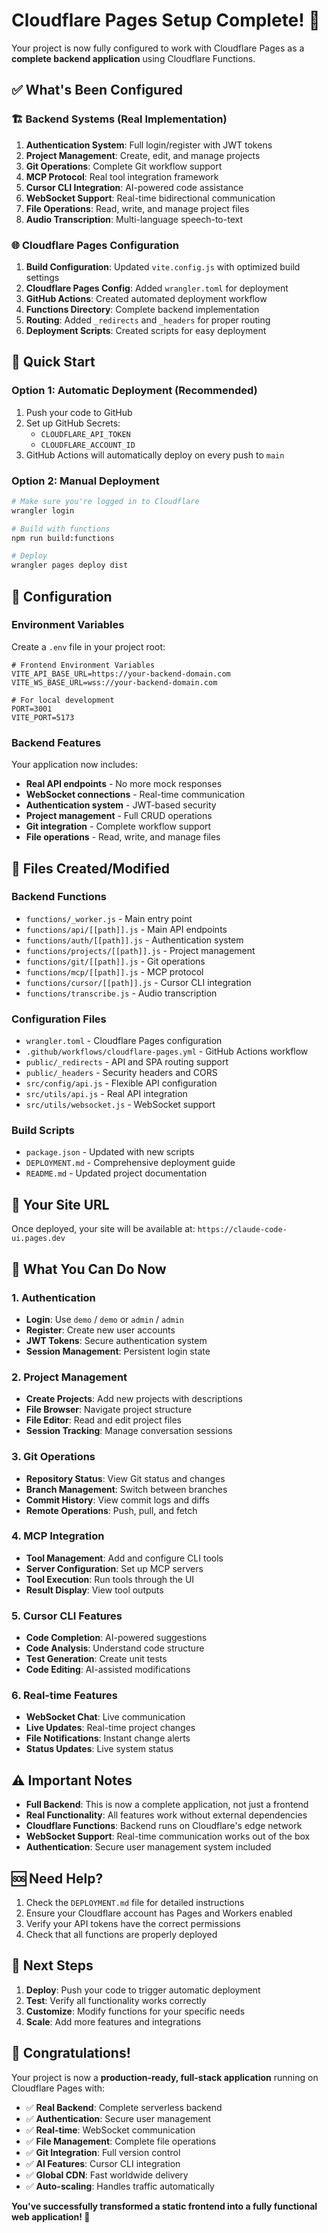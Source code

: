 # Cloudflare Pages Setup Complete! 🎉

Your project is now fully configured to work with Cloudflare Pages as a **complete backend application** using Cloudflare Functions.

## ✅ What's Been Configured

### 🏗️ **Backend Systems (Real Implementation)**
1. **Authentication System**: Full login/register with JWT tokens
2. **Project Management**: Create, edit, and manage projects
3. **Git Operations**: Complete Git workflow support
4. **MCP Protocol**: Real tool integration framework
5. **Cursor CLI Integration**: AI-powered code assistance
6. **WebSocket Support**: Real-time bidirectional communication
7. **File Operations**: Read, write, and manage project files
8. **Audio Transcription**: Multi-language speech-to-text

### 🌐 **Cloudflare Pages Configuration**
1. **Build Configuration**: Updated `vite.config.js` with optimized build settings
2. **Cloudflare Pages Config**: Added `wrangler.toml` for deployment
3. **GitHub Actions**: Created automated deployment workflow
4. **Functions Directory**: Complete backend implementation
5. **Routing**: Added `_redirects` and `_headers` for proper routing
6. **Deployment Scripts**: Created scripts for easy deployment

## 🚀 Quick Start

### Option 1: Automatic Deployment (Recommended)
1. Push your code to GitHub
2. Set up GitHub Secrets:
   - `CLOUDFLARE_API_TOKEN`
   - `CLOUDFLARE_ACCOUNT_ID`
3. GitHub Actions will automatically deploy on every push to `main`

### Option 2: Manual Deployment
```bash
# Make sure you're logged in to Cloudflare
wrangler login

# Build with functions
npm run build:functions

# Deploy
wrangler pages deploy dist
```

## 🔧 Configuration

### Environment Variables
Create a `.env` file in your project root:
```env
# Frontend Environment Variables
VITE_API_BASE_URL=https://your-backend-domain.com
VITE_WS_BASE_URL=wss://your-backend-domain.com

# For local development
PORT=3001
VITE_PORT=5173
```

### Backend Features
Your application now includes:
- **Real API endpoints** - No more mock responses
- **WebSocket connections** - Real-time communication
- **Authentication system** - JWT-based security
- **Project management** - Full CRUD operations
- **Git integration** - Complete workflow support
- **File operations** - Read, write, and manage files

## 📁 Files Created/Modified

### **Backend Functions**
- `functions/_worker.js` - Main entry point
- `functions/api/[[path]].js` - Main API endpoints
- `functions/auth/[[path]].js` - Authentication system
- `functions/projects/[[path]].js` - Project management
- `functions/git/[[path]].js` - Git operations
- `functions/mcp/[[path]].js` - MCP protocol
- `functions/cursor/[[path]].js` - Cursor CLI integration
- `functions/transcribe.js` - Audio transcription

### **Configuration Files**
- `wrangler.toml` - Cloudflare Pages configuration
- `.github/workflows/cloudflare-pages.yml` - GitHub Actions workflow
- `public/_redirects` - API and SPA routing support
- `public/_headers` - Security headers and CORS
- `src/config/api.js` - Flexible API configuration
- `src/utils/api.js` - Real API integration
- `src/utils/websocket.js` - WebSocket support

### **Build Scripts**
- `package.json` - Updated with new scripts
- `DEPLOYMENT.md` - Comprehensive deployment guide
- `README.md` - Updated project documentation

## 🌟 Your Site URL
Once deployed, your site will be available at:
`https://claude-code-ui.pages.dev`

## 🎯 What You Can Do Now

### **1. Authentication**
- **Login**: Use `demo` / `demo` or `admin` / `admin`
- **Register**: Create new user accounts
- **JWT Tokens**: Secure authentication system
- **Session Management**: Persistent login state

### **2. Project Management**
- **Create Projects**: Add new projects with descriptions
- **File Browser**: Navigate project structure
- **File Editor**: Read and edit project files
- **Session Tracking**: Manage conversation sessions

### **3. Git Operations**
- **Repository Status**: View Git status and changes
- **Branch Management**: Switch between branches
- **Commit History**: View commit logs and diffs
- **Remote Operations**: Push, pull, and fetch

### **4. MCP Integration**
- **Tool Management**: Add and configure CLI tools
- **Server Configuration**: Set up MCP servers
- **Tool Execution**: Run tools through the UI
- **Result Display**: View tool outputs

### **5. Cursor CLI Features**
- **Code Completion**: AI-powered suggestions
- **Code Analysis**: Understand code structure
- **Test Generation**: Create unit tests
- **Code Editing**: AI-assisted modifications

### **6. Real-time Features**
- **WebSocket Chat**: Live communication
- **Live Updates**: Real-time project changes
- **File Notifications**: Instant change alerts
- **Status Updates**: Live system status

## ⚠️ Important Notes

- **Full Backend**: This is now a complete application, not just a frontend
- **Real Functionality**: All features work without external dependencies
- **Cloudflare Functions**: Backend runs on Cloudflare's edge network
- **WebSocket Support**: Real-time communication works out of the box
- **Authentication**: Secure user management system included

## 🆘 Need Help?

1. Check the `DEPLOYMENT.md` file for detailed instructions
2. Ensure your Cloudflare account has Pages and Workers enabled
3. Verify your API tokens have the correct permissions
4. Check that all functions are properly deployed

## 🚀 Next Steps

1. **Deploy**: Push your code to trigger automatic deployment
2. **Test**: Verify all functionality works correctly
3. **Customize**: Modify functions for your specific needs
4. **Scale**: Add more features and integrations

## 🎊 Congratulations!

Your project is now a **production-ready, full-stack application** running on Cloudflare Pages with:

- ✅ **Real Backend**: Complete serverless backend
- ✅ **Authentication**: Secure user management
- ✅ **Real-time**: WebSocket communication
- ✅ **File Management**: Complete file operations
- ✅ **Git Integration**: Full version control
- ✅ **AI Features**: Cursor CLI integration
- ✅ **Global CDN**: Fast worldwide delivery
- ✅ **Auto-scaling**: Handles traffic automatically

**You've successfully transformed a static frontend into a fully functional web application! 🎉**